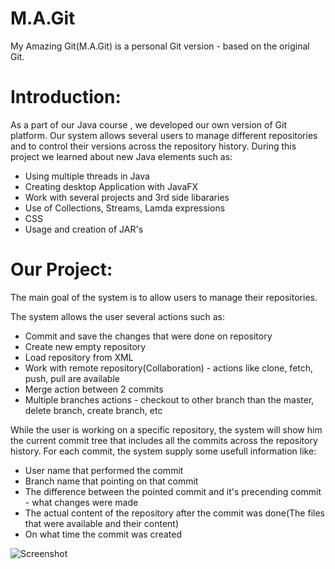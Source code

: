 # M.A.Git
My Amazing Git(M.A.Git) is a personal Git version - based on the original Git.

# Introduction:
As a part of our Java course , we developed our own version of Git platform.
Our system allows several users to manage different repositories and to control their versions across the repository history.
During this project we learned about new Java elements such as:
* Using multiple threads in Java
* Creating desktop Application with JavaFX
* Work with several projects and 3rd side libararies
* Use of Collections, Streams, Lamda expressions
* CSS
* Usage and creation of JAR's

# Our Project:
The main goal of the system is to allow users to manage their repositories.

The system allows the user several actions such as:
* Commit and save the changes that were done on repository
* Create new empty repository
* Load repository from XML
* Work with remote repository(Collaboration) - actions like clone, fetch, push, pull are available
* Merge action between 2 commits
* Multiple branches actions - checkout to other branch than the master, delete branch, create branch, etc

While the user is working on a specific repository, the system will show him the current commit tree that includes all the commits across the repository history.
For each commit, the system supply some usefull information like:
* User name that performed the commit
* Branch name that pointing on that commit
* The difference between the pointed commit and it's precending commit - what changes were made
* The actual content of the repository after the commit was done(The files that were available and their content)
* On what time the commit was created

![Screenshot](screenshot.PNG)



